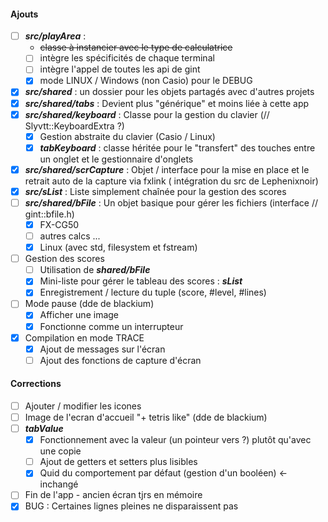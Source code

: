 #### Ajouts
- [ ] ***src/playArea*** :
  - ~~classe à instancier avec le type de calculatrice~~
  - [ ] intègre les spécificités de chaque terminal
  - [ ] intègre l'appel de toutes les api de gint
  - [x] mode LINUX / Windows (non Casio) pour le DEBUG
- [x] ***src/shared*** : un dossier pour les objets partagés avec d'autres projets
- [x] ***src/shared/tabs*** : Devient plus "générique" et moins liée à cette app
- [x] ***src/shared/keyboard*** : Classe pour la gestion du clavier (// Slyvtt::KeyboardExtra ?)
  - [x] Gestion abstraite du clavier (Casio / Linux)
  - [x] ***tabKeyboard*** : classe héritée pour le "transfert" des touches entre un onglet et le gestionnaire d'onglets
- [x] ***src/shared/scrCapture*** : Objet / interface pour la mise en place et le retrait auto de la capture via fxlink ( intégration du src de Lephenixnoir)
- [x] ***src/sList*** : Liste simplement chaînée pour la gestion des scores
- [ ] ***src/shared/bFile*** : Un objet basique pour gérer les fichiers (interface // gint::bfile.h)
  - [x] FX-CG50
  - [ ] autres calcs ...
  - [x] Linux (avec std, filesystem et fstream)
- [ ] Gestion des scores
  - [ ] Utilisation de ***shared/bFile***
  - [x] Mini-liste pour gérer le tableau des scores : ***sList***
  - [x] Enregistrement / lecture du tuple (score, #level, #lines)
- [ ] Mode pause (dde de blackium)
  - [x] Afficher une image
  - [x] Fonctionne comme un interrupteur
- [x] Compilation en mode TRACE 
  - [x] Ajout de messages sur l'écran
  - [ ] Ajout des fonctions de capture d'écran
#### Corrections
- [ ] Ajouter / modifier les icones
- [ ] Image de l'ecran d'accueil "+ tetris like" (dde de blackium)
- [ ] ***tabValue***
  - [x] Fonctionnement avec la valeur (un pointeur vers ?) plutôt qu'avec une copie
  - [ ] Ajout de getters et setters plus lisibles
  - [x] Quid du comportement par défaut (gestion d'un booléen) <- inchangé
- [ ] Fin de l'app - ancien écran tjrs en mémoire
- [x] BUG : Certaines lignes pleines ne disparaissent pas
